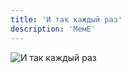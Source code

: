 ```yaml
---
title: 'И так каждый раз'
description: 'МемЕ'
---
```


![И так каждый раз](@assets/memes/litirally.png)

